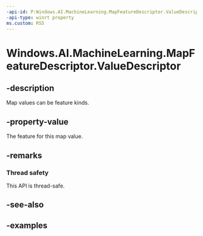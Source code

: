 ```yaml
---
-api-id: P:Windows.AI.MachineLearning.MapFeatureDescriptor.ValueDescriptor
-api-type: winrt property
ms.custom: RS5
---
```


<!-- Property syntax.
public ILearningModelFeatureDescriptor ValueDescriptor { get; }
-->

# Windows.AI.MachineLearning.MapFeatureDescriptor.ValueDescriptor

## -description
Map values can be feature kinds.

## -property-value
The feature for this map value.

## -remarks

### Thread safety
This API is thread-safe.

## -see-also

## -examples
